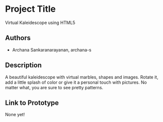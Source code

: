 # Project Title
Virtual Kaleidescope using HTML5

## Authors
- Archana Sankaranarayanan, archana-s

## Description
A beautiful kaleidescope with virtual marbles, shapes and images. Rotate it, add a little splash of color or give it a personal touch with pictures. No matter what, you are sure to see pretty patterns. 

## Link to Prototype
None yet!
